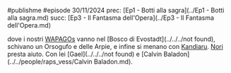 #publishme #episode 30/11/2024
prec: [Ep1 - Botti alla sagra](../Ep1 - Botti alla sagra.md)
succ: [Ep3 - Il Fantasma dell'Opera](../Ep3 - Il Fantasma dell'Opera.md)

dove i nostri [WAPAGOs](../../people/wapagos/WAPAGOs.md) vanno nel [Bosco di Evostadt](../../../not found), schivano un Orsogufo e delle Arpie, e infine si menano con [Kandiaru](../../people/bigshots/Kandiaru.md). [Nori](../../people/raps_vess/Nori.md) presta aiuto. Con lei [Gael](../../../not found) e [Calvin Baladon](../../people/raps_vess/Calvin Baladon.md). 